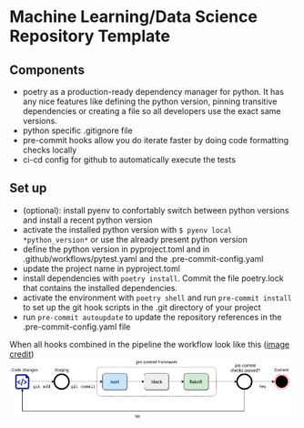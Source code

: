 ﻿# Machine Learning/Data Science Repository Template

## Components
- poetry as a production-ready dependency manager for python. It has any nice features like defining
the python version, pinning transitive dependencies or creating a file so all developers use the exact same versions.
- python specific .gitignore file
- pre-commit hooks allow you do iterate faster by doing code formatting checks locally 
- ci-cd config for github to automatically execute the tests

    
## Set up 

- (optional): install pyenv to confortably switch between python versions and install a recent python version
- activate the installed python version with `$ pyenv local *python_version*` or use the already present python version
- define the python version in pyproject.toml and in .github/workflows/pytest.yaml and the .pre-commit-config.yaml
- update the project name in pyproject.toml
- install dependencies with `poetry install`. Commit the file poetry.lock that contains the installed dependencies.
- activate the environment with `poetry shell` and run `pre-commit install` to set up the git hook scripts in the .git directory 
  of your project
- run `pre-commit autoupdate` to update the repository references in the 
 .pre-commit-config.yaml file

When all hooks combined in the pipeline the workflow look like this ([image credit](https://rohitgupta.xyz/blog/keeping-python-code-clean-with-pre-commit-hooks-black-flake8-and-isort/))
![img.png](img.png)
